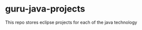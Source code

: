 guru-java-projects
==================

This repo stores eclipse projects for each of the java technology
